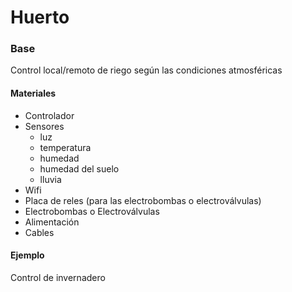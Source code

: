 # Huerto

### Base

Control local/remoto de riego según las condiciones atmosféricas


#### Materiales
* Controlador
* Sensores
  * luz
  * temperatura
  * humedad
  * humedad del suelo
  * lluvia
* Wifi
* Placa de reles (para las electrobombas o electroválvulas)
* Electrobombas o Electroválvulas
* Alimentación
* Cables


#### Ejemplo

Control de invernadero
